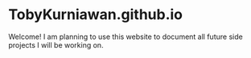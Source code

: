 # TobyKurniawan.github.io
Welcome! 
I am planning to use this website to document all future side projects I will be working on. 
